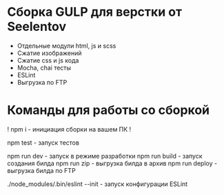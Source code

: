<h1>Сборка GULP для верстки от Seelentov</h1>

- Отдельные модули html, js и scss
- Сжатие изображений
- Сжатие css и js кода
- Mocha, chai тесты
- ESLint
- Выгрузка по FTP

<h1>Команды для работы со сборкой</h1>

! npm i - инициация сборки на вашем ПК !

npm test - запуск тестов

npm run dev - запуск в режиме разработки
npm run build - запуск создания билда
npm run zip - выгрузка билда в архив
npm run deploy - выгрузка билда по FTP

./node_modules/.bin/eslint --init - запуск конфигурации ESLint

